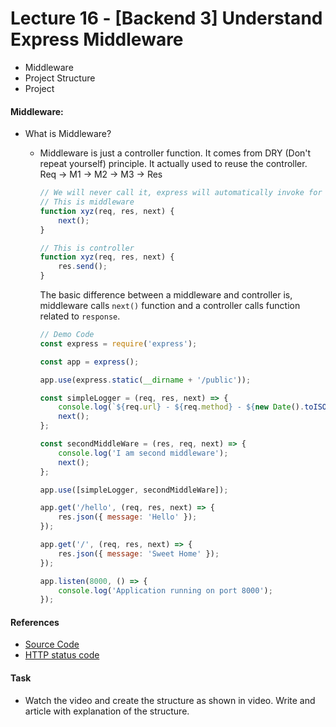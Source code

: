 # Lecture 16 - [Backend 3] Understand Express Middleware

- Middleware
- Project Structure
- Project

#### Middleware:

- What is Middleware?

  - Middleware is just a controller function. It comes from DRY (Don't repeat yourself) principle. It actually used to reuse the controller.
    Req -> M1 -> M2 -> M3 -> Res

    ```js
    // We will never call it, express will automatically invoke for us.
    // This is middleware
    function xyz(req, res, next) {
    	next();
    }

    // This is controller
    function xyz(req, res, next) {
    	res.send();
    }
    ```

    The basic difference between a middleware and controller is, middleware calls `next()` function and a controller calls function related to `response`.

    ```js
    // Demo Code
    const express = require('express');

    const app = express();

    app.use(express.static(__dirname + '/public'));

    const simpleLogger = (req, res, next) => {
    	console.log(`${req.url} - ${req.method} - ${new Date().toISOString()}`);
    	next();
    };

    const secondMiddleWare = (res, req, next) => {
    	console.log('I am second middleware');
    	next();
    };

    app.use([simpleLogger, secondMiddleWare]);

    app.get('/hello', (req, res, next) => {
    	res.json({ message: 'Hello' });
    });

    app.get('/', (req, res, next) => {
    	res.json({ message: 'Sweet Home' });
    });

    app.listen(8000, () => {
    	console.log('Application running on port 8000');
    });
    ```

#### References

- [Source Code](../../src/raffle-draw/)
- [HTTP status code](https://developer.mozilla.org/en-US/docs/Web/HTTP/Status)

#### Task

- Watch the video and create the structure as shown in video. Write and article with explanation of the structure.
